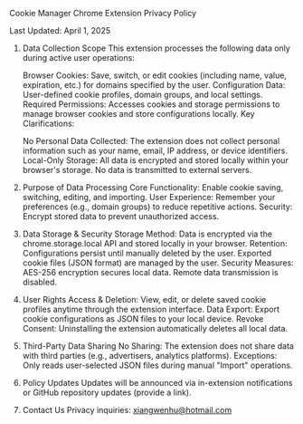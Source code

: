 Cookie Manager Chrome Extension Privacy Policy

Last Updated: April 1, 2025

1. Data Collection Scope
    This extension processes the following data only during active user operations:

    Browser Cookies: Save, switch, or edit cookies (including name, value, expiration, etc.) for domains specified by the user.
    Configuration Data: User-defined cookie profiles, domain groups, and local settings.
    Required Permissions: Accesses cookies and storage permissions to manage browser cookies and store configurations locally.
    Key Clarifications:

    No Personal Data Collected: The extension does not collect personal information such as your name, email, IP address, or device identifiers.
    Local-Only Storage: All data is encrypted and stored locally within your browser's storage. No data is transmitted to external servers.

2. Purpose of Data Processing
    Core Functionality: Enable cookie saving, switching, editing, and importing.
    User Experience: Remember your preferences (e.g., domain groups) to reduce repetitive actions.
    Security: Encrypt stored data to prevent unauthorized access.

3. Data Storage & Security
    Storage Method: Data is encrypted via the chrome.storage.local API and stored locally in your browser.
    Retention: Configurations persist until manually deleted by the user. Exported cookie files (JSON format) are managed by the user.
    Security Measures: AES-256 encryption secures local data. Remote data transmission is disabled.

4. User Rights
    Access & Deletion: View, edit, or delete saved cookie profiles anytime through the extension interface.
    Data Export: Export cookie configurations as JSON files to your local device.
    Revoke Consent: Uninstalling the extension automatically deletes all local data.

5. Third-Party Data Sharing
    No Sharing: The extension does not share data with third parties (e.g., advertisers, analytics platforms).
    Exceptions: Only reads user-selected JSON files during manual "Import" operations.

6. Policy Updates
    Updates will be announced via in-extension notifications or GitHub repository updates (provide a link).

7. Contact Us
    Privacy inquiries: xiangwenhu@hotmail.com